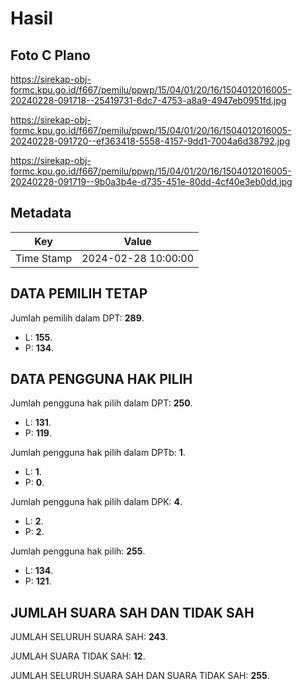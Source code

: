 # Hasil

## Foto C Plano

https://sirekap-obj-formc.kpu.go.id/f667/pemilu/ppwp/15/04/01/20/16/1504012016005-20240228-091718--25419731-6dc7-4753-a8a9-4947eb0951fd.jpg

https://sirekap-obj-formc.kpu.go.id/f667/pemilu/ppwp/15/04/01/20/16/1504012016005-20240228-091720--ef363418-5558-4157-9dd1-7004a6d38792.jpg

https://sirekap-obj-formc.kpu.go.id/f667/pemilu/ppwp/15/04/01/20/16/1504012016005-20240228-091719--9b0a3b4e-d735-451e-80dd-4cf40e3eb0dd.jpg


## Metadata

| Key        | Value               |
| ---------- | ------------------- |
| Time Stamp | 2024-02-28 10:00:00 |


## DATA PEMILIH TETAP

Jumlah pemilih dalam DPT: **289**.
 * L: **155**.
 * P: **134**.

## DATA PENGGUNA HAK PILIH

Jumlah pengguna hak pilih dalam DPT: **250**.
 * L: **131**.
 * P: **119**.

Jumlah pengguna hak pilih dalam DPTb: **1**.
 * L: **1**.
 * P: **0**.

Jumlah pengguna hak pilih dalam DPK: **4**.
 * L: **2**.
 * P: **2**.

Jumlah pengguna hak pilih: **255**.
 * L: **134**.
 * P: **121**.

## JUMLAH SUARA SAH DAN TIDAK SAH

JUMLAH SELURUH SUARA SAH: **243**.

JUMLAH SUARA TIDAK SAH: **12**.

JUMLAH SELURUH SUARA SAH DAN SUARA TIDAK SAH: **255**.


